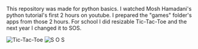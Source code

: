 This repository was made for python basics. I watched Mosh Hamadani's python tutorial's first 2 hours on youtube. I prepared the "games" folder's apps from those 2 hours. 
For school I did resizable Tic-Tac-Toe and the next year I changed it to SOS.   

![Tic-Tac-Toe](https://github.com/OkanZengin/Python_Learning/assets/44057708/316e8a1c-a80e-4f2d-83f0-16e3e142d6a7)
![S O S](https://github.com/OkanZengin/Python_Learning/assets/44057708/9745cdd8-bacb-4f05-8746-90b1b6b3416a)
